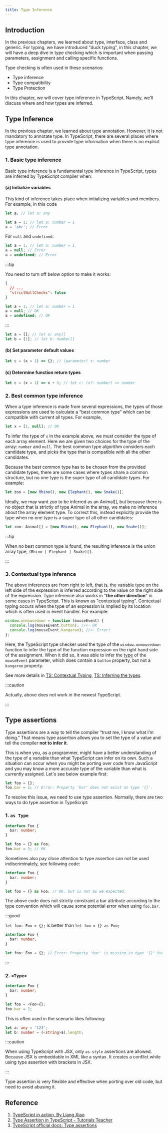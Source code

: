 ```yaml
---
title: Type Inference
---
```


## Introduction

In the previous chapters, we learned about type, interface, class and generic. For typing, we have introduced "duck typing", in this chapter, we will have a deep dive in type checking which is important when passing parameters, assignment and calling specific functions.

Type checking is often used in these scenarios:

- Type inference
- Type compatibility
- Type Protection

In this chapter, we will cover type inference in TypeScript. Namely, we’ll discuss where and how types are inferred.

## Type Inference

In the previous chapter, we learned about type annotation. However, it is not mandatory to annotate type. In TypeScript, there are several places where type inference is used to provide type information when there is no explicit type annotation.

### 1. Basic type inference

Basic type inference is a fundamental type inference in TypeScript, types are inferred by TypeScript compiler when:

#### (a) Initialize variables

This kind of inference takes place when initializing variables and members. For example, in this code

```ts
let a; // let a: any
```

```ts
let a = 1; // let a: number = 1
a = 'abc'; // Error
```

For `null` and `undefined`:

```ts
let a = 1; // let a: number = 1
a = null; // Error
a = undefined; // Error
```

:::tip

You need to turn off below option to make it works:

```json title="tsconfig.json" {3}
{
  // ...
  "strictNullChecks": false
}
```

```ts
let a = 1; // let a: number = 1
a = null; // OK
a = undefined; // OK
```

:::

```ts
let a = []; // let a: any[]
let b = [1]; // let b: number[]
```

#### (b) Set parameter default values

```ts
let c = (x = 1) => {}; // (parameter) x: number
```

#### (c) Determine function return types

```ts
let c = (x = 1) => x + 1; // let c: (x?: number) => number
```

### 2. Best common type inference

When a type inference is made from several expressions, the types of those expressions are used to calculate a “best common type” which can be compatible with current all types. For example,

```ts
let x = [1, null]; // OK
```

To infer the type of `x` in the example above, we must consider the type of each array element. Here we are given two choices for the type of the array: `number` and `null`. The best common type algorithm considers each candidate type, and picks the type that is compatible with all the other candidates.

Because the best common type has to be chosen from the provided candidate types, there are some cases where types share a common structure, but no one type is the super type of all candidate types. For example:

```ts
let zoo = [new Rhino(), new Elephant(), new Snake()];
```

Ideally, we may want zoo to be inferred as an Animal[], but because there is no object that is strictly of type Animal in the array, we make no inference about the array element type. To correct this, instead explicitly provide the type when no one type is a super type of all other candidates:

```ts
let zoo: Animal[] = [new Rhino(), new Elephant(), new Snake()];
```

:::tip

When no best common type is found, the resulting inference is the union array type, `(Rhino | Elephant | Snake)[]`.

:::

### 3. Contextual type inference

The above inferences are from right to left, that is, the variable type on the left side of the expression is inferred according to the value on the right side of the expression. Type inference also works in "**the other direction**" in some cases in TypeScript. This is known as "contextual typing". Contextual typing occurs when the type of an expression is implied by its location which is often used in event handler. For example:

```ts
window.onmousedown = function (mouseEvent) {
  console.log(mouseEvent.button); //<- OK
  console.log(mouseEvent.kangaroo); //<- Error!
};
```

Here, the TypeScript type checker used the type of the `window.onmousedown` function to infer the type of the function expression on the right hand side of the assignment. When it did so, it was able to infer the [type](https://developer.mozilla.org/en-US/docs/Web/API/MouseEvent) of the `mouseEvent` parameter, which does contain a `button` property, but not a `kangaroo` property.

See more details in [TS: Contextual Typing](https://www.typescriptlang.org/docs/handbook/type-inference.html), [TS: Inferring the types](https://www.typescriptlang.org/docs/handbook/functions.html#inferring-the-types).

:::caution

Actually, above does not work in the newest TypeScript.

:::

## Type assertions

Type assertions are a way to tell the compiler “trust me, I know what I’m doing.” That means type assertion allows you to set the type of a value and tell the compiler **not to infer it**.

This is when you, as a programmer, might have a better understanding of the type of a variable than what TypeScript can infer on its own. Such a situation can occur when you might be porting over code from JavaScript and you may know a more accurate type of the variable than what is currently assigned. Let's see below example first:

```ts
let foo = {};
foo.bar = 1; // Error: Property 'bar' does not exist on type '{}'.
```

To resolve this issue, we need to use type assertion. Normally, there are two ways to do type assertion in TypeScript:

### 1. `as Type`

```ts
interface Foo {
  bar: number;
}

let foo = {} as Foo;
foo.bar = 1; // OK
```

Sometimes also pay close attention to type assertion can not be used indiscriminately, see following code:

```ts
interface Foo {
  bar: number;
}

let foo = {} as Foo; // OK, but is not as we expected.
```

The above code does not strictly constraint a bar attribute according to the type convention which will cause some potential error when using `foo.bar`.

:::good

`let foo: Foo = {};` is better than `let foo = {} as Foo;`

```ts
interface Foo {
  bar: number;
}

let foo: Foo = {}; // Error: Property 'bar' is missing in type '{}' but required in type 'Foo'.
```

:::

### 2. `<Type>`

```ts
interface Foo {
  bar: number;
}

let foo = <Foo>{};
foo.bar = 1;
```

This is often used in the scenario likes following:

```ts
let a: any = '123';
let b: number = (<string>a).length;
```

:::caution

When using TypeScript with JSX, only `as-style` assertions are allowed. Because JSX is embeddable in XML like a syntax. It creates a conflict while using type assertion with brackets in JSX.

:::

Type assertion is very flexible and effective when porting over old code, but need to avoid abusing it.

## Reference

1. [TypeScript in action, By Liang Xiao](https://time.geekbang.org/course/detail/211-110284)
2. [Type Assertion in TypeScript - Tutorials Teacher](https://www.tutorialsteacher.com/typescript/typescript-void)
3. [TypeScript official docs: Type assertions](https://www.typescriptlang.org/docs/handbook/basic-types.html#type-assertions)
